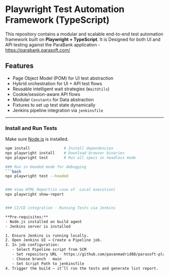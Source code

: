 # Playwright Test Automation Framework (TypeScript)

This repository contains a modular and scalable end-to-end test automation framework built on **Playwright + TypeScript**. It is Designed for both UI and API testing against the ParaBank application - https://parabank.parasoft.com/


## Features

- Page Object Model (POM) for UI test abstraction
- Hybrid orchestration for UI + API test flows
- Reusable intelligent wait strategies (`WaitUtils`)
- Cookie/session-aware API flows
- Modular `Constants` for Data abstraction
- Fixtures to set up test state dynamically
- Jenkins pipeline integration via `jenkinsfile`


---

### Install and Run Tests

Make sure [Node.js](https://nodejs.org/) is installed.

```bash
npm install               # Install dependencies
npx playwright install    # Download browser binaries
npx playwright test       # Run all specs in headless mode

### Run in Headed mode for debugging
```bash
npx playwright test --headed


### View HTML Report(in case of  Local execution)
npx playwright show-report


### CI/CD integration - Running Tests via Jenkins

**Pre-requisites:**
- Node.js installed on build agent
- Jenkins server is installed

1. Ensure Jenkins is running locally.
2. Open Jenkins UI → Create a Pipeline job.
3. In job configuration:
   - Select Pipeline script from SCM
   - Set repository URL - https://github.com/pavanmadrid88/parasoft-playwright-ts.git
   - Choose branch - main
   - Set Script Path to jenkinsfile
4. Trigger the build — it’ll run the tests and generate list report.
